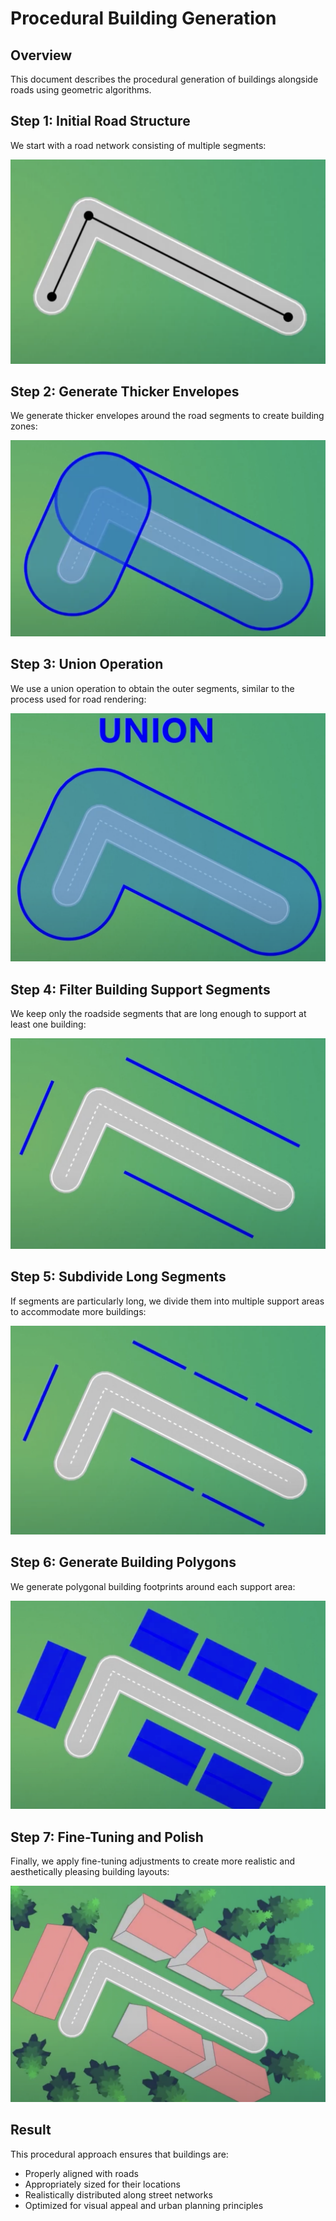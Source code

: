 # Procedural Building Generation

## Overview

This document describes the procedural generation of buildings alongside roads using geometric algorithms.

## Step 1: Initial Road Structure

We start with a road network consisting of multiple segments:

![Initial Road Segments](./road-segments-initial.png)

## Step 2: Generate Thicker Envelopes

We generate thicker envelopes around the road segments to create building zones:

![Road Envelopes for Buildings](./road-envelopes-thick.png)

## Step 3: Union Operation

We use a union operation to obtain the outer segments, similar to the process used for road rendering:

![Building Zone Union](./building-zone-union.png)

## Step 4: Filter Building Support Segments

We keep only the roadside segments that are long enough to support at least one building:

![Building Support Segments](./building-support-segments.png)

## Step 5: Subdivide Long Segments

If segments are particularly long, we divide them into multiple support areas to accommodate more buildings:

![Subdivided Support Areas](./building-support-subdivided.png)

## Step 6: Generate Building Polygons

We generate polygonal building footprints around each support area:

![Building Polygon Generation](./building-polygons-generated.png)

## Step 7: Fine-Tuning and Polish

Finally, we apply fine-tuning adjustments to create more realistic and aesthetically pleasing building layouts:

![Final Building Layout](./building-layout-final.png)

## Result

This procedural approach ensures that buildings are:

- Properly aligned with roads
- Appropriately sized for their locations
- Realistically distributed along street networks
- Optimized for visual appeal and urban planning principles
